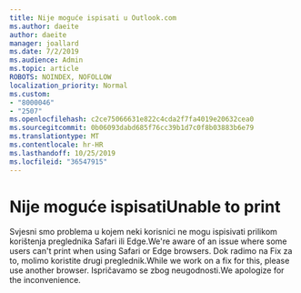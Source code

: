 ```yaml
---
title: Nije moguće ispisati u Outlook.com
ms.author: daeite
author: daeite
manager: joallard
ms.date: 7/2/2019
ms.audience: Admin
ms.topic: article
ROBOTS: NOINDEX, NOFOLLOW
localization_priority: Normal
ms.custom:
- "8000046"
- "2507"
ms.openlocfilehash: c2ce75066631e822c4cda2f7fa4019e20632cea0
ms.sourcegitcommit: 0b06093dabd685f76cc39b1d7c0f8b03883b6e79
ms.translationtype: MT
ms.contentlocale: hr-HR
ms.lasthandoff: 10/25/2019
ms.locfileid: "36547915"
---
```

# <a name="unable-to-print"></a><span data-ttu-id="f2cbc-102">Nije moguće ispisati</span><span class="sxs-lookup"><span data-stu-id="f2cbc-102">Unable to print</span></span>

<span data-ttu-id="f2cbc-103">Svjesni smo problema u kojem neki korisnici ne mogu ispisivati prilikom korištenja preglednika Safari ili Edge.</span><span class="sxs-lookup"><span data-stu-id="f2cbc-103">We're aware of an issue where some users can't print when using Safari or Edge browsers.</span></span> <span data-ttu-id="f2cbc-104">Dok radimo na Fix za to, molimo koristite drugi preglednik.</span><span class="sxs-lookup"><span data-stu-id="f2cbc-104">While we work on a fix for this, please use another browser.</span></span> <span data-ttu-id="f2cbc-105">Ispričavamo se zbog neugodnosti.</span><span class="sxs-lookup"><span data-stu-id="f2cbc-105">We apologize for the inconvenience.</span></span>